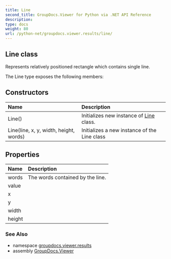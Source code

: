 ```yaml
---
title: Line
second_title: GroupDocs.Viewer for Python via .NET API Reference
description: 
type: docs
weight: 80
url: /python-net/groupdocs.viewer.results/line/
---
```


## Line class

Represents relatively positioned rectangle which contains single line.

The Line type exposes the following members:
## Constructors
| Name | Description |
| :- | :- |
|Line()|Initializes new instance of [Line](/python-net/groupdocs.viewer.results/line/) class.|
|Line(line, x, y, width, height, words)|Initializes a new instance of the Line class|
## Properties
| Name | Description |
| :- | :- |
|words|The words contained by the line.|
|value|  |
|x|  |
|y|  |
|width|  |
|height|  |

### See Also

* namespace [groupdocs.viewer.results](/python-net/groupdocs.viewer.results/)
* assembly [GroupDocs.Viewer](/viewer/python-net/)


